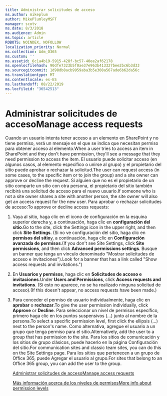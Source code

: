 ```yaml
---
title: Administrar solicitudes de acceso
ms.author: mikeplum
author: MikePlumleyMSFT
manager: scotv
ms.date: 8/3/2018
ms.audience: Admin
ms.topic: article
ROBOTS: NOINDEX, NOFOLLOW
localization_priority: Normal
ms.collection: Adm_O365
ms.custom: ''
ms.assetid: 6c1a4b19-5915-428f-bc57-40ee2af62178
ms.openlocfilehash: 90dfe7323b5f0ae37e963b413327bee2bc6b3d33
ms.sourcegitcommit: 1d98db8acb9959aba3b5e308a567ade6b62da56c
ms.translationtype: MT
ms.contentlocale: es-ES
ms.lasthandoff: 08/22/2019
ms.locfileid: "36542513"
---
```

# <a name="manage-access-requests"></a><span data-ttu-id="65d97-102">Administrar solicitudes de acceso</span><span class="sxs-lookup"><span data-stu-id="65d97-102">Manage access requests</span></span>

<span data-ttu-id="65d97-103">Cuando un usuario intenta tener acceso a un elemento en SharePoint y no tiene permiso, verá un mensaje en el que se indica que necesitan permiso para obtener acceso al elemento.</span><span class="sxs-lookup"><span data-stu-id="65d97-103">When a user tries to access an item in SharePoint and they don't have permission, they'll see a message that they need permission to access the item.</span></span> <span data-ttu-id="65d97-104">El usuario puede solicitar acceso (en algunos casos, al elemento específico o unirse al grupo) y el propietario del sitio puede aprobar o rechazar la solicitud.</span><span class="sxs-lookup"><span data-stu-id="65d97-104">The user can request access (in some cases, to the specific item or to join the group) and a site owner can approve or decline the request.</span></span> <span data-ttu-id="65d97-105">Si alguien que no es el propietario de un sitio comparte un sitio con otra persona, el propietario del sitio también recibirá una solicitud de acceso para el nuevo usuario.</span><span class="sxs-lookup"><span data-stu-id="65d97-105">If someone who is not a site owner shares a site with another person, the site owner will also get an access request for the new user.</span></span> <span data-ttu-id="65d97-106">Para aprobar o rechazar solicitudes de acceso:</span><span class="sxs-lookup"><span data-stu-id="65d97-106">To approve or decline access requests:</span></span>
  
1. <span data-ttu-id="65d97-107">Vaya al sitio, haga clic en el icono de configuración en la esquina superior derecha y, a continuación, haga clic en **configuración del sitio**.</span><span class="sxs-lookup"><span data-stu-id="65d97-107">Go to the site, click the Settings icon in the upper right, and then click **Site Settings**.</span></span> <span data-ttu-id="65d97-108">(Si no ve configuración del sitio, haga clic en **permisos del sitio**y, a continuación, haga clic en **Configuración avanzada de permisos**.</span><span class="sxs-lookup"><span data-stu-id="65d97-108">(If you don't see Site Settings, click **Site permissions**, and then click **Advanced permissions settings**.</span></span> <span data-ttu-id="65d97-109">Busque un banner que tenga un vínculo denominado "Mostrar solicitudes de acceso e invitaciones").</span><span class="sxs-lookup"><span data-stu-id="65d97-109">Look for a banner that has a link called "Show access requests and invitations.")</span></span>
    
2. <span data-ttu-id="65d97-110">En **Usuarios y permisos**, haga clic en **Solicitudes de acceso e invitaciones**.</span><span class="sxs-lookup"><span data-stu-id="65d97-110">Under **Users and Permissions**, click **Access requests and invitations**.</span></span> <span data-ttu-id="65d97-111">(Si esto no aparece, no se ha realizado ninguna solicitud de acceso).</span><span class="sxs-lookup"><span data-stu-id="65d97-111">(If this doesn't appear, no access requests have been made.)</span></span>
    
3. <span data-ttu-id="65d97-112">Para conceder el permiso de usuario individualmente, haga clic en **aprobar** o **rechazar**.</span><span class="sxs-lookup"><span data-stu-id="65d97-112">To give the user permission individually, click **Approve** or **Decline**.</span></span> <span data-ttu-id="65d97-113">Para seleccionar un nivel de permisos específico, primero haga clic en los puntos suspensivos (...) junto al nombre de la persona.</span><span class="sxs-lookup"><span data-stu-id="65d97-113">To select a specific permission level, first click the ellipsis (...) next to the person's name.</span></span> <span data-ttu-id="65d97-114">Como alternativa, agregue el usuario a un grupo que tenga permiso para el sitio.</span><span class="sxs-lookup"><span data-stu-id="65d97-114">Alternatively, add the user to a group that has permission to the site.</span></span> <span data-ttu-id="65d97-115">Para los sitios de comunicación y los sitios de grupo clásicos, puede hacerlo en la página Configuración del sitio.</span><span class="sxs-lookup"><span data-stu-id="65d97-115">For communication sites and classic team sites, you can do this on the Site Settings page.</span></span> <span data-ttu-id="65d97-116">Para los sitios que pertenecen a un grupo de Office 365, puede Agregar el usuario al grupo.</span><span class="sxs-lookup"><span data-stu-id="65d97-116">For sites that belong to an Office 365 group, you can add the user to the group.</span></span>
    
    [<span data-ttu-id="65d97-117">Administrar solicitudes de acceso</span><span class="sxs-lookup"><span data-stu-id="65d97-117">Manage access requests </span></span>](https://go.microsoft.com/fwlink/?linkid=2008747)
    
    [<span data-ttu-id="65d97-118">Más información acerca de los niveles de permisos</span><span class="sxs-lookup"><span data-stu-id="65d97-118">More info about permission levels</span></span>](https://go.microsoft.com/fwlink/?linkid=867071)
    

